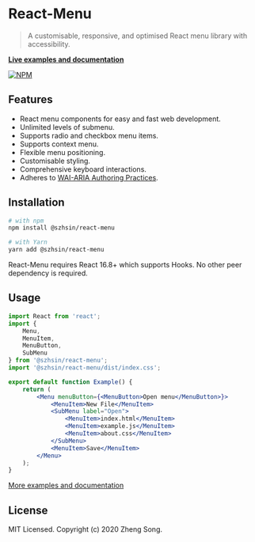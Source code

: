 # React-Menu

> A customisable, responsive, and optimised React menu library with accessibility.

**[Live examples and documentation](https://szhsin.github.io/react-menu/)**

[![NPM](https://img.shields.io/npm/v/@szhsin/react-menu.svg)](https://www.npmjs.com/package/@szhsin/react-menu) 

## Features

- React menu components for easy and fast web development.
- Unlimited levels of submenu.
- Supports radio and checkbox menu items.
- Supports context menu.
- Flexible menu positioning.
- Customisable styling.
- Comprehensive keyboard interactions.
- Adheres to [WAI-ARIA Authoring Practices](https://www.w3.org/TR/wai-aria-practices/#menu).

## Installation

```bash
# with npm
npm install @szhsin/react-menu

# with Yarn
yarn add @szhsin/react-menu
```
React-Menu requires React 16.8+ which supports Hooks. No other peer dependency is required.

## Usage

```jsx
import React from 'react';
import {
    Menu,
    MenuItem,
    MenuButton,
    SubMenu
} from '@szhsin/react-menu';
import '@szhsin/react-menu/dist/index.css';

export default function Example() {
    return (
        <Menu menuButton={<MenuButton>Open menu</MenuButton>}>
            <MenuItem>New File</MenuItem>
            <SubMenu label="Open">
                <MenuItem>index.html</MenuItem>
                <MenuItem>example.js</MenuItem>
                <MenuItem>about.css</MenuItem>
            </SubMenu>
            <MenuItem>Save</MenuItem>
        </Menu>
    );
}
```

[More examples and documentation](https://szhsin.github.io/react-menu/)

## License

MIT Licensed. Copyright (c) 2020 Zheng Song.
